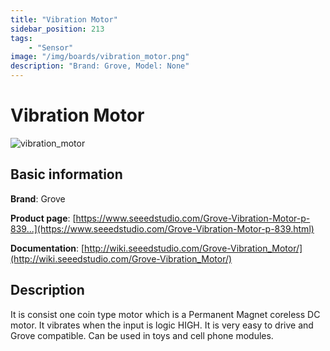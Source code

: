 ```yaml
---
title: "Vibration Motor"
sidebar_position: 213
tags:
    - "Sensor"
image: "/img/boards/vibration_motor.png"
description: "Brand: Grove, Model: None"
---
```

# Vibration Motor

![vibration_motor](/img/boards/vibration_motor.png)

## Basic information

**Brand**: Grove

**Product page**: [https://www.seeedstudio.com/Grove-Vibration-Motor-p-839...](https://www.seeedstudio.com/Grove-Vibration-Motor-p-839.html)

**Documentation**: [http://wiki.seeedstudio.com/Grove-Vibration_Motor/](http://wiki.seeedstudio.com/Grove-Vibration_Motor/)

## Description

It is consist one coin type motor which is a Permanent Magnet coreless DC motor\. It vibrates when the input is logic HIGH\. It is very easy to drive and Grove compatible\. Can be used in toys and cell phone modules\.

